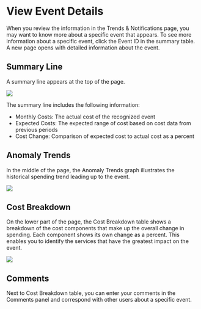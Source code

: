 # View Event Details

When you review the information in the Trends & Notifications page, you may want to know more about a specific event that appears. To see more information about a specific event, click the Event ID in the summary table. A new page opens with detailed information about the event.

## Summary Line

A summary line appears at the top of the page.

<img src="/cloud-analyzer/_media/tutorials-trends-view-details-01.png" />

The summary line includes the following information:

* Monthly Costs: The actual cost of the recognized event
* Expected Costs: The expected range of cost based on cost data from previous periods
* Cost Change: Comparison of expected cost to actual cost as a percent

## Anomaly Trends

In the middle of the page, the Anomaly Trends graph illustrates the historical spending trend leading up to the event.

<img src="/cloud-analyzer/_media/tutorials-trends-view-details-02.png" />

## Cost Breakdown

On the lower part of the page, the Cost Breakdown table shows a breakdown of the cost components that make up the overall change in spending. Each component shows its own change as a percent. This enables you to identify the services that have the greatest impact on the event.

<img src="/cloud-analyzer/_media/tutorials-trends-view-details-03.png" />

## Comments

Next to Cost Breakdown table, you can enter your comments in the Comments panel and correspond with other users about a specific event.
